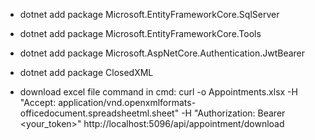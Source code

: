 - dotnet add package Microsoft.EntityFrameworkCore.SqlServer

- dotnet add package Microsoft.EntityFrameworkCore.Tools

- dotnet add package Microsoft.AspNetCore.Authentication.JwtBearer

-  dotnet add package ClosedXML

- download excel file command in cmd: curl -o Appointments.xlsx -H "Accept: application/vnd.openxmlformats-officedocument.spreadsheetml.sheet" -H "Authorization: Bearer <your_token>" http://localhost:5096/api/appointment/download








